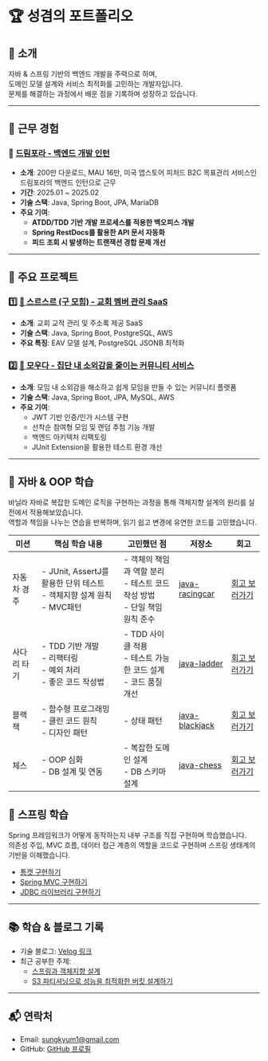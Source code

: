 # 🏆 성겸의 포트폴리오  

## 👋 소개
자바 & 스프링 기반의 백엔드 개발을 주력으로 하며,  
도메인 모델 설계와 서비스 최적화를 고민하는 개발자입니다.  
문제를 해결하는 과정에서 배운 점을 기록하며 성장하고 있습니다.

---
## 🏢 근무 경험
### **🛌 [ 드림포라 - 백엔드 개발 인턴 ](https://github.com/ksk0605/portfolio/tree/main/dreamfora_intern)**
- **소개**: 200만 다운로드, MAU 16만, 미국 앱스토어 피처드 B2C 목표관리 서비스인
드림포라의 백엔드 인턴으로 근무  
- **기간**: 2025.01 ~ 2025.02 
- **기술 스택**: Java, Spring Boot, JPA, MariaDB
- **주요 기여**:
  - **ATDD/TDD 기반 개발 프로세스를 적용한 백오피스 개발**
  - **Spring RestDocs를 활용한 API 문서 자동화**  
  - **피드 조회 시 발생하는 트랜잭션 경합 문제 개선**  
---

## 📂 주요 프로젝트  

### 1️⃣ [🚀 스르스르 (구 모힘) - 교회 멤버 관리 SaaS](https://github.com/ksk0605/portfolio/tree/main/srsr_mohim_project)
- **소개**: 교회 교적 관리 및 주소록 제공 SaaS  
- **기술 스택**: Java, Spring Boot, PostgreSQL, AWS  
- **주요 특징**: EAV 모델 설계, PostgreSQL JSONB 최적화

### 2️⃣ [🌟 모우다 - 집단 내 소외감을 줄이는 커뮤니티 서비스](https://github.com/ksk0605/portfolio/tree/main/mouda_project)
- **소개**: 모임 내 소외감을 해소하고 쉽게 모임을 만들 수 있는 커뮤니티 플랫폼
- **기술 스택**: Java, Spring Boot, JPA, MySQL, AWS
- **주요 기여**:
  - JWT 기반 인증/인가 시스템 구현
  - 선착순 참여형 모임 및 랜덤 추첨 기능 개발
  - 백엔드 아키텍처 리팩토링
  - JUnit Extension을 활용한 테스트 환경 개선

---

## 🫛 자바 & OOP 학습

바닐라 자바로 복잡한 도메인 로직을 구현하는 과정을 통해 객체지향 설계의 원리를 실전에서 적용해보았습니다.  
역할과 책임을 나누는 연습을 반복하며, 읽기 쉽고 변경에 유연한 코드를 고민했습니다.

| 미션 | 핵심 학습 내용 | 고민했던 점 | 저장소 | 회고 |
|------|--------------|------------|--------|------|
| 자동차 경주 | - JUnit, AssertJ를 활용한 단위 테스트<br>- 객체지향 설계 원칙<br>- MVC패턴 | - 객체의 책임과 역할 분리<br>- 테스트 코드 작성 방법<br>- 단일 책임 원칙 준수 | [java-racingcar](https://github.com/ksk0605/java-racingcar) | [회고 보러가기](https://velog.io/@ksk0605/%EC%8A%A4%EC%8A%A4%EB%A1%9C-%EB%8B%B5%ED%95%B4%EB%B3%B4%EC%9E%90-Lv1-%EC%9E%90%EB%8F%99%EC%B0%A8-%EA%B2%BD%EC%A3%BC-%ED%9B%84%EA%B8%B0) |
| 사다리 타기 | - TDD 기반 개발<br>- 리팩터링<br>- 예외 처리<br>- 좋은 코드 작성법 | - TDD 사이클 적용<br>- 테스트 가능한 코드 설계<br>- 코드 품질 개선 | [java-ladder](https://github.com/ksk0605/java-ladder) | [회고 보러가기](https://velog.io/@ksk0605/%EC%8A%A4%EC%8A%A4%EB%A1%9C-%EB%8B%B5%ED%95%B4%EB%B3%B4%EC%9E%90-Lv1-%EC%82%AC%EB%8B%A4%EB%A6%AC-%ED%83%80%EA%B8%B0-%ED%9B%84%EA%B8%B0) |
| 블랙잭 | - 함수형 프로그래밍<br>- 클린 코드 원칙<br>- 디자인 패턴 | - 상태 패턴<br> | [java-blackjack](https://github.com/ksk0605/java-blackjack) | [회고 보러가기](https://velog.io/@ksk0605/%EC%8A%A4%EC%8A%A4%EB%A1%9C-%EB%8B%B5%ED%95%B4%EB%B3%B4%EC%9E%90-LV3-%EB%B8%94%EB%9E%99%EC%9E%AD-%EA%B2%8C%EC%9E%84) |
| 체스 | - OOP 심화<br>- DB 설계 및 연동<br> | - 복잡한 도메인 설계<br>- DB 스키마 설계<br> | [java-chess](https://github.com/ksk0605/java-chess) | [회고 보러가기](https://velog.io/@ksk0605/%EC%8A%A4%EC%8A%A4%EB%A1%9C-%EB%8B%B5%ED%95%B4%EB%B3%B4%EC%9E%90-%EC%B2%B4%EC%8A%A4-%EB%AF%B8%EC%85%98-%ED%9B%84%EA%B8%B0) |

## 🌿 스프링 학습

Spring 프레임워크가 어떻게 동작하는지 내부 구조를 직접 구현하며 학습했습니다.  
의존성 주입, MVC 흐름, 데이터 접근 계층의 역할을 코드로 구현하며 스프링 생태계의 기반을 이해했습니다.


- [톰캣 구현하기](https://github.com/ksk0605/java-http)
- [Spring MVC 구현하기](https://github.com/ksk0605/java-mvc)
- [JDBC 라이브러리 구현하기](https://github.com/ksk0605/java-jdbc)

---

## 📚 학습 & 블로그 기록
- 기술 블로그: [Velog 링크](https://velog.io/@ksk0605)
- 최근 공부한 주제:
  - [스프링과 객체지향 설계](https://github.com/ksk0605/Mouda-DDD)
  - [S3 파티셔닝으로 성능을 최적화한 버킷 설계하기](https://velog.io/@ksk0605/S3-%ED%8C%8C%ED%8B%B0%EC%85%94%EB%8B%9D%EC%9C%BC%EB%A1%9C-%EC%84%B1%EB%8A%A5%EC%9D%84-%EC%B5%9C%EC%A0%81%ED%99%94%ED%95%9C-%EB%B2%84%ED%82%B7-%EC%84%A4%EA%B3%84%ED%95%98%EA%B8%B0)

---

## 📬 연락처
- Email: sungkyum1@gmail.com
- GitHub: [GitHub 프로필](https://github.com/ksk0605)
